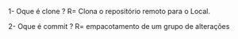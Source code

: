 1- Oque é clone ?
R= Clona o repositório remoto para o Local.

2- Oque é commit ?
R= empacotamento de um grupo de alterações